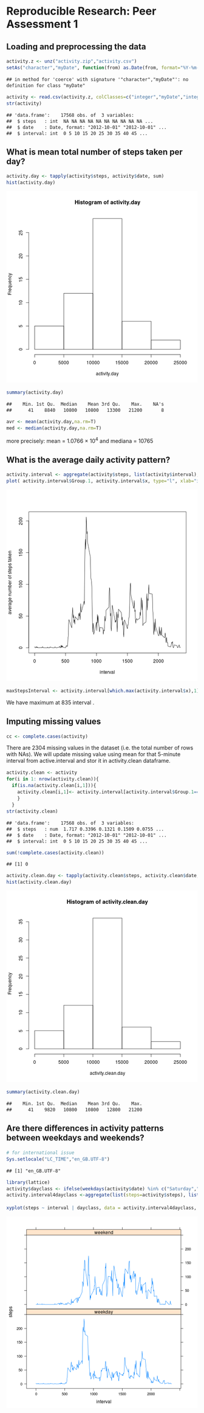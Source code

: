 # Reproducible Research: Peer Assessment 1


## Loading and preprocessing the data

```r
activity.z <- unz("activity.zip","activity.csv")
setAs("character","myDate", function(from) as.Date(from, format="%Y-%m-%d") )
```

```
## in method for 'coerce' with signature '"character","myDate"': no definition for class "myDate"
```

```r
activity <- read.csv(activity.z, colClasses=c("integer","myDate","integer"), na.strings="NA")
str(activity)
```

```
## 'data.frame':	17568 obs. of  3 variables:
##  $ steps   : int  NA NA NA NA NA NA NA NA NA NA ...
##  $ date    : Date, format: "2012-10-01" "2012-10-01" ...
##  $ interval: int  0 5 10 15 20 25 30 35 40 45 ...
```


## What is mean total number of steps taken per day?


```r
activity.day <- tapply(activity$steps, activity$date, sum)
hist(activity.day)
```

![plot of chunk unnamed-chunk-2](figure/unnamed-chunk-2.png) 

```r
summary(activity.day)
```

```
##    Min. 1st Qu.  Median    Mean 3rd Qu.    Max.    NA's 
##      41    8840   10800   10800   13300   21200       8
```

```r
avr <- mean(activity.day,na.rm=T)
med <- median(activity.day,na.rm=T)
```
more precisely: mean = 1.0766 &times; 10<sup>4</sup> and mediana = 10765
## What is the average daily activity pattern?

```r
activity.interval <- aggregate(activity$steps, list(activity$interval), mean, na.rm=T)
plot( activity.interval$Group.1, activity.interval$x, type="l", xlab="interval", ylab="average number of steps taken")
```

![plot of chunk unnamed-chunk-3](figure/unnamed-chunk-3.png) 

```r
maxStepsInterval <- activity.interval[which.max(activity.interval$x),1]
```
We have maximum at 835 interval .

## Imputing missing values

```r
cc <- complete.cases(activity)
```
There are 2304 missing values in the dataset (i.e. the total number of rows with NAs).
We will update missing value using mean for that 5-minute interval from active.interval and stor it in activity.clean dataframe.

```r
activity.clean <- activity
for(i in 1: nrow(activity.clean)){ 
  if(is.na(activity.clean[i,1])){
    activity.clean[i,1]<- activity.interval[activity.interval$Group.1==activity[i,3],2]
    }
  }
str(activity.clean)
```

```
## 'data.frame':	17568 obs. of  3 variables:
##  $ steps   : num  1.717 0.3396 0.1321 0.1509 0.0755 ...
##  $ date    : Date, format: "2012-10-01" "2012-10-01" ...
##  $ interval: int  0 5 10 15 20 25 30 35 40 45 ...
```

```r
sum(!complete.cases(activity.clean))
```

```
## [1] 0
```

```r
activity.clean.day <- tapply(activity.clean$steps, activity.clean$date, sum)
hist(activity.clean.day)
```

![plot of chunk unnamed-chunk-5](figure/unnamed-chunk-5.png) 

```r
summary(activity.clean.day)
```

```
##    Min. 1st Qu.  Median    Mean 3rd Qu.    Max. 
##      41    9820   10800   10800   12800   21200
```


## Are there differences in activity patterns between weekdays and weekends?

```r
# for international issue
Sys.setlocale("LC_TIME","en_GB.UTF-8")
```

```
## [1] "en_GB.UTF-8"
```

```r
library(lattice)
activity$dayclass <- ifelse(weekdays(activity$date) %in% c("Saturday","Sunday"), "weekend", "weekday")
activity.interval4dayclass <-aggregate(list(steps=activity$steps), list(dayclass = activity$dayclass, interval = activity$interval), mean, na.rm=T)

xyplot(steps ~ interval | dayclass, data = activity.interval4dayclass, layout = c(1, 2), type="l")
```

![plot of chunk unnamed-chunk-6](figure/unnamed-chunk-6.png) 
